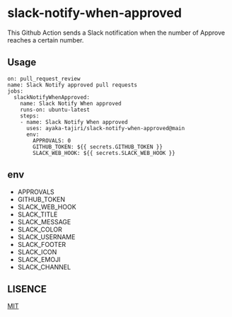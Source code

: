 # slack-notify-when-approved

This Github Action sends a Slack notification when the number of Approve reaches a certain number.

## Usage
```
on: pull_request_review
name: Slack Notify approved pull requests
jobs:
  slackNotifyWhenApproved:
    name: Slack Notify When approved
    runs-on: ubuntu-latest
    steps:
    - name: Slack Notify When approved
      uses: ayaka-tajiri/slack-notify-when-approved@main
      env:
        APPROVALS: 0
        GITHUB_TOKEN: ${{ secrets.GITHUB_TOKEN }}
        SLACK_WEB_HOOK: ${{ secrets.SLACK_WEB_HOOK }}
```

## env
- APPROVALS
- GITHUB_TOKEN
- SLACK_WEB_HOOK
- SLACK_TITLE
- SLACK_MESSAGE
- SLACK_COLOR
- SLACK_USERNAME
- SLACK_FOOTER
- SLACK_ICON
- SLACK_EMOJI
- SLACK_CHANNEL

## LISENCE
[MIT](./LISENCE)
